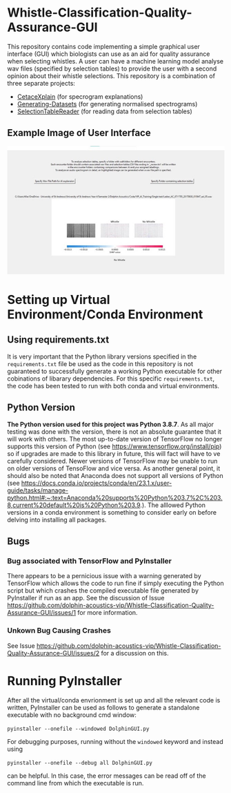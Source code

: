 # Whistle-Classification-Quality-Assurance-GUI
This repository contains code implementing a simple graphical user interface (GUI) which biologists can use as an aid for quality assurance when selecting whistles. A user can have a machine learning model analyse wav files (specified by selection tables) to provide the user with a second opinion about their whistle selections. This repository is a combination of three separate projects:
- [CetaceXplain](https://github.com/dolphin-acoustics-vip/CetaceXplain/blob/main/README.md) (for specrogram explanations)
- [Generating-Datasets](https://github.com/dolphin-acoustics-vip/Generating-Datasets) (for generating normalised spectrograms)
- [SelectionTableReader](https://github.com/dolphin-acoustics-vip/SelectionTableReader) (for reading data from selection tables)

## Example Image of User Interface
<img src = "images/GUI_example.jpg" width = "700">

# Setting up Virtual Environment/Conda Environment

## Using requirements.txt
It is very important that the Python library versions specified in the `requirements.txt` file be used as the code in this repository is not guaranteed to successfully generate a working Python executable for other cobinations of libarary dependencies. For this specific `requirements.txt`, the code has been tested to run with both conda and virtual environments. 

## Python Version
**The Python version used for this project was Python 3.8.7**. As all major testing was done with the version, there is not an absolute guarantee that it will work with others. The most up-to-date version of TensorFlow no longer supports this version of Python (see https://www.tensorflow.org/install/pip) so if upgrades are made to this library in future, this will fact will have to ve carefully considered. Newer versions of TensorFlow may be unable to run on older versions of TensoFlow and vice versa. As another general point, it should also be noted that Anaconda does not support all versions of Python (see https://docs.conda.io/projects/conda/en/23.1.x/user-guide/tasks/manage-python.html#:~:text=Anaconda%20supports%20Python%203.7%2C%203.8,current%20default%20is%20Python%203.9.). The alllowed Python versions in a conda environment is something to consider early on before delving into installing all packages.

## Bugs

### Bug associated with TensorFlow and PyInstaller
There appears to be a pernicious issue with a warning generated by TensorFlow which allows the code to run fine if simply executing the Python script but which crashes the compiled executable file generated by PyInstaller if run as an app. See the discussion of Issue https://github.com/dolphin-acoustics-vip/Whistle-Classification-Quality-Assurance-GUI/issues/1 for more information.

### Unkown Bug Causing Crashes
See Issue https://github.com/dolphin-acoustics-vip/Whistle-Classification-Quality-Assurance-GUI/issues/2 for a discussion on this.



# Running PyInstaller 
After all the virtual/conda envrionment is set up and all the relevant code is written, PyInstaller can be used as follows to generate a standalone executable with no background cmd window:

`pyinstaller --onefile --windowed DolphinGUI.py`

For debugging purposes, running without the `windowed` keyword and instead using 

`pyinstaller --onefile --debug all DolphinGUI.py`

can be helpful. In this case, the error messages can be read off of the command line from which the executable is run.



